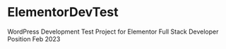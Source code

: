 # ElementorDevTest
WordPress Development Test Project for Elementor Full Stack Developer Position Feb 2023
